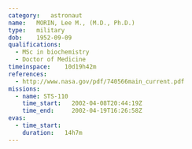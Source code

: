 ```yaml
---
category:	astronaut
name:	MORIN, Lee M., (M.D., Ph.D.) 
type:	military
dob:	1952-09-09
qualifications:
  - MSc in biochemistry
  - Doctor of Medicine
timeinspace:	10d19h42m
references:
  - http://www.nasa.gov/pdf/740566main_current.pdf
missions:
  - name: STS-110
    time_start:   2002-04-08T20:44:19Z
    time_end:     2002-04-19T16:26:58Z
evas:
  - time_start: 
    duration:   14h7m
---
```

